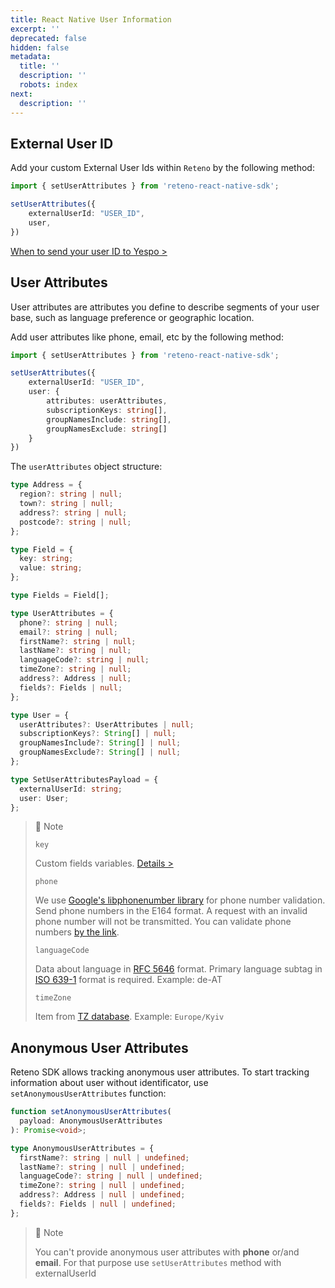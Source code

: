 ```yaml
---
title: React Native User Information
excerpt: ''
deprecated: false
hidden: false
metadata:
  title: ''
  description: ''
  robots: index
next:
  description: ''
---
```

## External User ID

Add your custom External User Ids within `Reteno` by the following method:

```typescript
import { setUserAttributes } from 'reteno-react-native-sdk';

setUserAttributes({
    externalUserId: "USER_ID",
    user,
})
```

[When to send your user ID to Yespo  >](https://docs.yespo.io/reference/using-updateuserattributes-method)

## User Attributes

User attributes are attributes you define to describe segments of your user base, such as language preference or geographic location.

Add user attributes like phone, email, etc by the following method:

```typescript
import { setUserAttributes } from 'reteno-react-native-sdk';

setUserAttributes({
    externalUserId: "USER_ID",
    user: {
        attributes: userAttributes,
        subscriptionKeys: string[],
        groupNamesInclude: string[],
        groupNamesExclude: string[]
    }
})
```

The `userAttributes` object structure:

```typescript
type Address = {
  region?: string | null;
  town?: string | null;
  address?: string | null;
  postcode?: string | null;
};

type Field = {
  key: string;
  value: string;
};

type Fields = Field[];

type UserAttributes = {
  phone?: string | null;
  email?: string | null;
  firstName?: string | null;
  lastName?: string | null;
  languageCode?: string | null;
  timeZone?: string | null;
  address?: Address | null;
  fields?: Fields | null;
};

type User = {
  userAttributes?: UserAttributes | null;
  subscriptionKeys?: String[] | null;
  groupNamesInclude?: String[] | null;
  groupNamesExclude?: String[] | null;
};

type SetUserAttributesPayload = {
  externalUserId: string;
  user: User;
};
```

> 📘 Note
> 
> `key`
> 
> Custom fields variables. [Details >](https://yespo.io/support/how-add-additional-contact-fields#Updating-Custom-Fields-with-Data-from-Custom-Events-via-SDK)
> 
> `phone`
> 
> We use [Google's libphonenumber library](https://github.com/google/libphonenumber "{rel='nofollow'}")  for phone number validation. Send phone numbers in the E164 format. A request with an invalid phone number will not be transmitted. You can validate phone numbers [by the link](https://libphonenumber.appspot.com/).
> 
> `languageCode`
> 
> Data about language in [RFC 5646](https://www.rfc-editor.org/rfc/rfc5646.html "{rel='nofollow'}") format. Primary language subtag in [ISO 639-1](https://en.wikipedia.org/wiki/List_of_ISO_639-1_codes "{rel='nofollow'}") format is required. Example: de-AT
> 
> `timeZone`
> 
> Item from [TZ database](https://en.wikipedia.org/wiki/List_of_tz_database_time_zones "{rel='nofollow'}"). Example: `Europe/Kyiv`

## Anonymous User Attributes

Reteno SDK allows tracking anonymous user attributes. To start tracking information about user without identificator, use `setAnonymousUserAttributes` function:

```typescript
function setAnonymousUserAttributes(
  payload: AnonymousUserAttributes
): Promise<void>;

type AnonymousUserAttributes = {
  firstName?: string | null | undefined;
  lastName?: string | null | undefined;
  languageCode?: string | null | undefined;
  timeZone?: string | null | undefined;
  address?: Address | null | undefined;
  fields?: Fields | null | undefined;
};
```

> 📘 Note
> 
> You can't provide anonymous user attributes with **phone** or/and **email**. For that purpose use `setUserAttributes` method with externalUserId